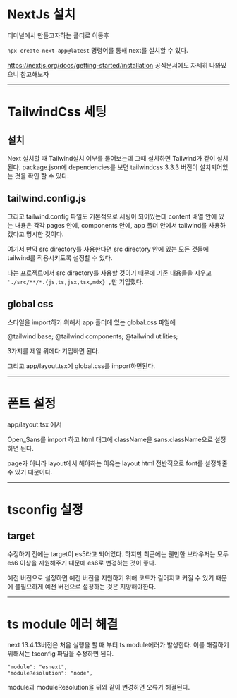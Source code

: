# NextJs 설치

터미널에서 만들고자하는 폴더로 이동후

`npx create-next-app@latest` 명령어를 통해 next를 설치할 수 있다.

https://nextjs.org/docs/getting-started/installation
공식문서에도 자세히 나와있으니 참고해보자

---

# TailwindCss 세팅

## 설치

Next 설치할 때 Tailwind설치 여부를 물어보는데 그때 설치하면
Tailwind가 같이 설치된다.
package.json에 dependencies를 보면
tailwindcss 3.3.3 버전이 설치되어있는 것을 확인 할 수 있다.

## tailwind.config.js

그리고 tailwind.config 파일도 기본적으로 세팅이 되어있는데
content 배열 안에 있는 내용은 각각
pages 안에, components 안에, app 폴더 안에서 tailwind를 사용하겠다고
명시한 것이다.

여기서 만약 src directory를 사용한다면
src directory 안에 있는 모든 것들에 tailwind를 적용시키도록 설정할 수 있다.

나는 프로젝트에서 src directory를 사용할 것이기 때문에
기존 내용들을 지우고 `'./src/**/*.{js,ts,jsx,tsx,mdx}',`만 기입했다.

## global css

스타일을 import하기 위해서
app 폴더에 있는 global.css 파일에

@tailwind base;
@tailwind components;
@tailwind utilities;

3가지를 제일 위에다 기입하면 된다.

그리고 app/layout.tsx에 global.css를 import하면된다.

---

# 폰트 설정

app/layout.tsx 에서

Open_Sans를 import 하고
html 태그에 className을 sans.className으로 설정하면 된다.

page가 아니라 layout에서 해야하는 이유는
layout html 전반적으로 font를 설정해줄 수 있기 때문이다.

---

# tsconfig 설정

## target

수정하기 전에는 target이 es5라고 되어있다.
하지만 최근에는 웬만한 브라우저는 모두 es6 이상을 지원해주기 때문에
es6로 변경하는 것이 좋다.

예전 버전으로 설정하면 예전 버전을 지원하기 위해 코드가 길어지고
커질 수 있기 때문에 불필요하게 예전 버전으로 설정하는 것은 지양해야한다.

---

# ts module 에러 해결

next 13.4.13버전은 처음 실행을 할 때 부터 ts module에러가 발생한다.
이를 해결하기 위해서는 tsconfig 파일을 수정하면 된다.

```
"module": "esnext",
"moduleResolution": "node",
```

module과 moduleResolution을 위와 같이 변경하면 오류가 해결된다.
